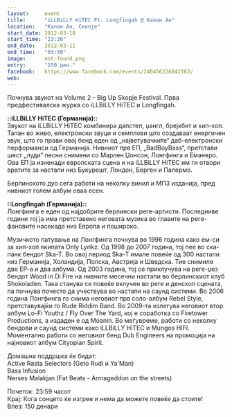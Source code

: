 ```yaml
---
layout:     event
title:      "iLLBiLLY HiTEC Ft. Longfingah @ Капан Ан"
location:   "Капан Ан, Скопје"
start_date: 2012-03-10
start_time: "23:30"
end_date:   2012-03-11
end_time:   "03:30"
image:      not-found.png
entry:      "150 ден."
facebook:   https://www.facebook.com/events/240456226042162/
web:        
---
```


Почнува звукот на Volume 2 - Big Up Skopje Festival. Прва предфестивалска журка со iLLBiLLY HiTEC и Longfingah.

**::iLLBiLLY HiTEC (Германија)::**  
Звукот на iLLBiLLY HiTEC комбинира дапстеп, џангл, брејкбит и хип-хоп. Тапан во живо, електронски звуци и семплови што 
создаваат енергичен звук, што го прави овој бенд еден од „најветувачките“ даб-електронски перформанси од Германија. 
Нивниот прв ЕП, „BadBoyBass“, претстави шест „луди“ песни снимени со Марлен Џонсон, Лонгфинга и Еманеро. Ова ЕП ја 
изненади европската сцена и на iLLBiLLY HiTEC им ги отвори вратите за настапи низ Букурешт, Лондон, Берген и Палермо.

Берлинското дуо сега работи на неколку винил и МП3 изданија, пред нивниот голем албум оваа есен. 

**::Longfingah (Германија)::**  
Лонгфинга е еден од најдобрите берлински реге-артисти. Последниве години тој ја има претставено неговата музика во 
главите на реге-фановите насекаде низ Европа и пошироко.

Музичкото патување на Лонгфинга почнува во 1996 година како ем-си за хип-хоп екипата Only Lyrikz. Од 1998 до 2007 
година, тој пее во ска-панк бендот Ska-T. Во овој период Ska-T имале повеќе од 300 настапи низ Германија, Холандија, 
Полска, Австрија и Шведска. Тие снимиле две EP-a и два албума. Од 2003 година, тој се приклучува на реге-џез бендот 
Wood in Di Fire на нивните месечни настапи во берлинскиот клуб Shokoladen. Така станува се повеќе вклучен во реге и 
денсхол сцената, па почнува почесто да учествува во настапи на саунд системи. Во 2006 година Лонгфинга го снима 
неговиот прв соло-албум Rebel Style, претставувајќи го Rude Riddim Band. Во 2009-та излегува неговиот втор албум Lo-Fi 
Youthz / Fly Over The Yard, кој е соработка со Firetower Productions, а издаден е од Moanin. Во меѓувреме, работи со 
неколку бендови и саунд системи како iLLBiLLY HiTEC и Mungos HIFI. Моментално работи со неговиот бенд Dub Engineers на 
промоција на најновиот албум Cityopian Spirit.

Домашна поддршка ќе бидат:  
Active Rasta Selectors (Geto Rudi и Ya'Man)  
Bass Infusion  
Nerses Malakjan (Fat Beats - Armageddon on the streets)  

Почеток: 23:59 часот  
Крај: Кога сонцето ќе изгрее и нема да можете повеќе да стоите!  
Влез: 150 денари  
